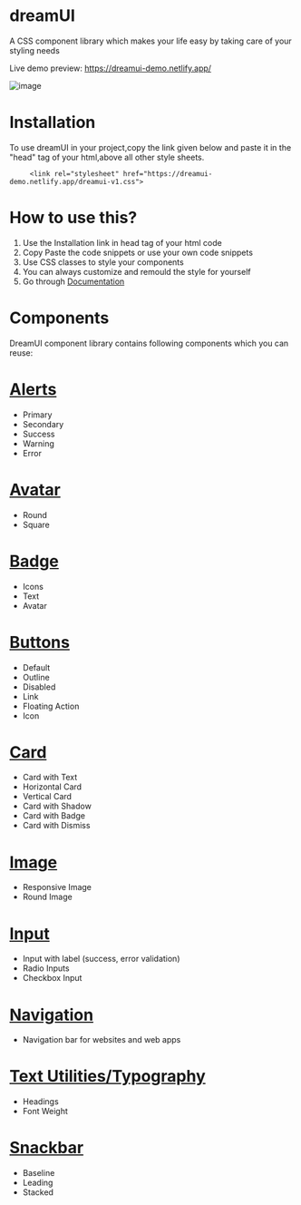 # dreamUI 
A CSS component library which makes your life easy by taking care of your styling needs

Live demo preview:
https://dreamui-demo.netlify.app/

![image](https://user-images.githubusercontent.com/39937404/161030652-703880dd-55ce-4c7f-9661-3e358df80969.png)


# Installation 
To use dreamUI in your project,copy the link given below and paste it in the "head" tag of your html,above all other style sheets.

`      <link rel="stylesheet" href="https://dreamui-demo.netlify.app/dreamui-v1.css">    
`
# How to use this?
1. Use the Installation link in head tag of your html code
2. Copy Paste the code snippets or use your own code snippets
3. Use CSS classes to style your components
4. You can always customize and remould the style for yourself
5. Go through [ Documentation ](https://dreamui-demo.netlify.app/documents/documents.html)

# Components

DreamUI component library contains following components which you can reuse:

 # [ Alerts ](https://dreamui-demo.netlify.app/documents/documents.html#alert)
 - Primary 
 - Secondary 
 - Success 
 - Warning 
 - Error 
 

 # [Avatar](https://dreamui-demo.netlify.app/documents/documents.html#avatar)
 - Round 
 - Square 

 # [ Badge ](https://dreamui-demo.netlify.app/documents/documents.html#badge )
 - Icons 
 - Text 
 - Avatar
 
# [ Buttons ](https://dreamui-demo.netlify.app/documents/documents.html#button)
- Default
- Outline
- Disabled
- Link
- Floating Action
- Icon

# [ Card ](https://dreamui-demo.netlify.app/documents/documents.html#card)
- Card with Text
- Horizontal Card
- Vertical Card
- Card with Shadow
- Card with Badge
- Card with Dismiss

 # [ Image ](https://dreamui-demo.netlify.app/documents/documents.html#image)
 - Responsive Image
 - Round Image

 # [ Input ](https://dreamui-demo.netlify.app/documents/documents.html#input)
 - Input with label (success, error validation)
 - Radio Inputs
 - Checkbox Input
 
 # [Navigation ](https://dreamui-demo.netlify.app/documents/documents.html#navigation)
 -  Navigation bar for websites and web apps
 
 # [Text Utilities/Typography](https://dreamui-demo.netlify.app/documents/documents.html#typography)
 - Headings
 - Font Weight
 
# [ Snackbar ](https://dreamui-demo.netlify.app/documents/documents.html#Snackbar)
- Baseline
- Leading
- Stacked
